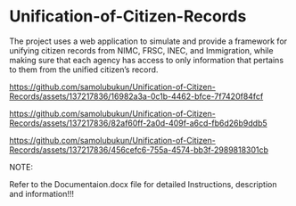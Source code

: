 # Unification-of-Citizen-Records
The project uses a web application to simulate and provide a framework for unifying citizen records from NIMC, FRSC, INEC, and Immigration, while making sure that each agency has access to only information that pertains to them from the unified citizen’s record.  



https://github.com/samolubukun/Unification-of-Citizen-Records/assets/137217836/16982a3a-0c1b-4462-bfce-7f7420f84fcf


https://github.com/samolubukun/Unification-of-Citizen-Records/assets/137217836/82af60ff-2a0d-409f-a6cd-fb6d26b9ddb5



https://github.com/samolubukun/Unification-of-Citizen-Records/assets/137217836/456cefc6-755a-4574-bb3f-2989818301cb




NOTE:

Refer to the Documentaion.docx file for detailed Instructions, description and information!!!
